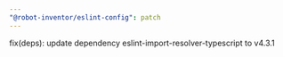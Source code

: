 ```yaml
---
"@robot-inventor/eslint-config": patch
---
```


fix(deps): update dependency eslint-import-resolver-typescript to v4.3.1
